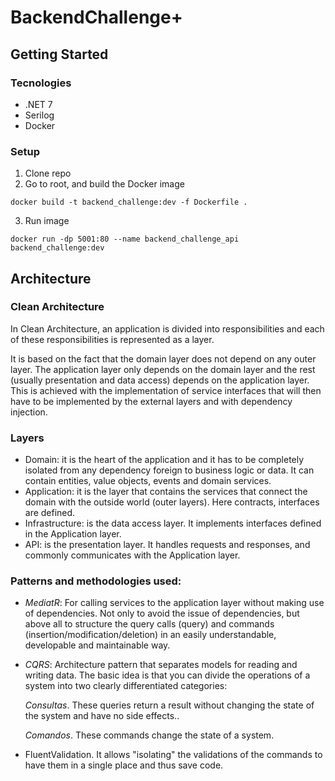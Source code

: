 # BackendChallenge+

## Getting Started

### Tecnologies

- .NET 7
- Serilog
- Docker

### Setup

1. Clone repo
2. Go to root, and build the Docker image

```
docker build -t backend_challenge:dev -f Dockerfile .
```

3. Run image

```
docker run -dp 5001:80 --name backend_challenge_api backend_challenge:dev
```

## Architecture

### Clean Architecture

In Clean Architecture, an application is divided into responsibilities and each of these responsibilities is represented as a layer.

It is based on the fact that the domain layer does not depend on any outer layer. The application layer only depends on the domain layer and the rest (usually presentation and data access) depends on the application layer. This is achieved with the implementation of service interfaces that will then have to be implemented by the external layers and with dependency injection.

### Layers

- Domain: it is the heart of the application and it has to be completely isolated from any dependency foreign to business logic or data. It can contain entities, value objects, events and domain services.
- Application: it is the layer that contains the services that connect the domain with the outside world (outer layers). Here contracts, interfaces are defined.
- Infrastructure: is the data access layer. It implements interfaces defined in the Application layer.
- API: is the presentation layer. It handles requests and responses, and commonly communicates with the Application layer.

### Patterns and methodologies used:

- _MediatR_: For calling services to the application layer without making use of dependencies.
  Not only to avoid the issue of dependencies, but above all to structure the query calls (query) and commands (insertion/modification/deletion) in an easily understandable, developable and maintainable way.

- _CQRS_: Architecture pattern that separates models for reading and writing data.
  The basic idea is that you can divide the operations of a system into two clearly differentiated categories:

  _Consultas_. These queries return a result without changing the state of the system and have no side effects..

  _Comandos_. These commands change the state of a system.

- FluentValidation. It allows "isolating" the validations of the commands to have them in a single place and thus save code.
